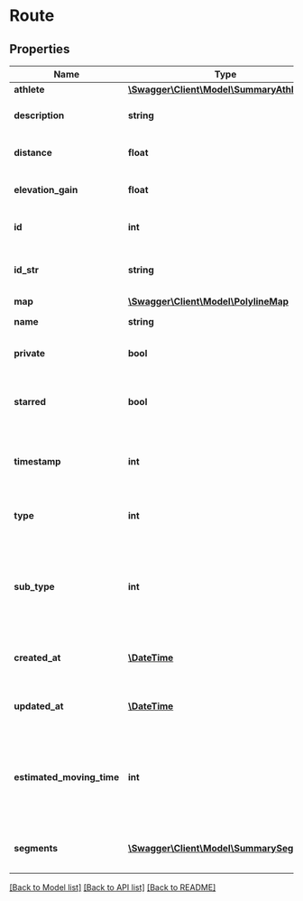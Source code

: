 # Route

## Properties
Name | Type | Description | Notes
------------ | ------------- | ------------- | -------------
**athlete** | [**\Swagger\Client\Model\SummaryAthlete**](SummaryAthlete.md) |  | [optional] 
**description** | **string** | The description of the route | [optional] 
**distance** | **float** | The route&#x27;s distance, in meters | [optional] 
**elevation_gain** | **float** | The route&#x27;s elevation gain. | [optional] 
**id** | **int** | The unique identifier of this route | [optional] 
**id_str** | **string** | The unique identifier of the route in string format | [optional] 
**map** | [**\Swagger\Client\Model\PolylineMap**](PolylineMap.md) |  | [optional] 
**name** | **string** | The name of this route | [optional] 
**private** | **bool** | Whether this route is private | [optional] 
**starred** | **bool** | Whether this route is starred by the logged-in athlete | [optional] 
**timestamp** | **int** | An epoch timestamp of when the route was created | [optional] 
**type** | **int** | This route&#x27;s type (1 for ride, 2 for runs) | [optional] 
**sub_type** | **int** | This route&#x27;s sub-type (1 for road, 2 for mountain bike, 3 for cross, 4 for trail, 5 for mixed) | [optional] 
**created_at** | [**\DateTime**](\DateTime.md) | The time at which the route was created | [optional] 
**updated_at** | [**\DateTime**](\DateTime.md) | The time at which the route was last updated | [optional] 
**estimated_moving_time** | **int** | Estimated time in seconds for the authenticated athlete to complete route | [optional] 
**segments** | [**\Swagger\Client\Model\SummarySegment[]**](SummarySegment.md) | The segments traversed by this route | [optional] 

[[Back to Model list]](../../README.md#documentation-for-models) [[Back to API list]](../../README.md#documentation-for-api-endpoints) [[Back to README]](../../README.md)

